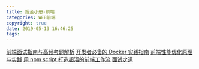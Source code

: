 ```yaml
---
title: 掘金小册-前端
categories: WEB前端
copyright: true
date: 2019-05-13 16:46:25
tags:
---
```


[前端面试指南与高频考题解析](http://139.199.71.238:8000/)
[开发者必备的 Docker 实践指南](http://139.199.71.238:8001/)
[前端性能优化原理与实践](http://139.199.71.238:8002/)<!--more-->
[用 npm script 打造超溜的前端工作流](http://139.199.71.238:8003/)
[面试之道](http://139.199.71.238:8005/)
